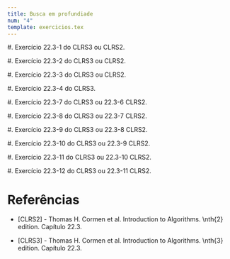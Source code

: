 ```yaml
---
title: Busca em profundiade
num: "4"
template: exercicios.tex
---
```


#. Exercício 22.3-1 do CLRS3 ou CLRS2.

#. Exercício 22.3-2 do CLRS3 ou CLRS2.

#. Exercício 22.3-3 do CLRS3 ou CLRS2.

#. Exercício 22.3-4 do CLRS3.

#. Exercício 22.3-7 do CLRS3 ou 22.3-6 CLRS2.

#. Exercício 22.3-8 do CLRS3 ou 22.3-7 CLRS2.

#. Exercício 22.3-9 do CLRS3 ou 22.3-8 CLRS2.

#. Exercício 22.3-10 do CLRS3 ou 22.3-9 CLRS2.

#. Exercício 22.3-11 do CLRS3 ou 22.3-10 CLRS2.

#. Exercício 22.3-12 do CLRS3 ou 22.3-11 CLRS2.


# Referências

-   [CLRS2] - Thomas H. Cormen et al. Introduction to Algorithms. \nth{2} edition. Capítulo 22.3.

-   [CLRS3] - Thomas H. Cormen et al. Introduction to Algorithms. \nth{3} edition. Capítulo 22.3.

<!-- vim: set spell spelllang=pt_br: -->
